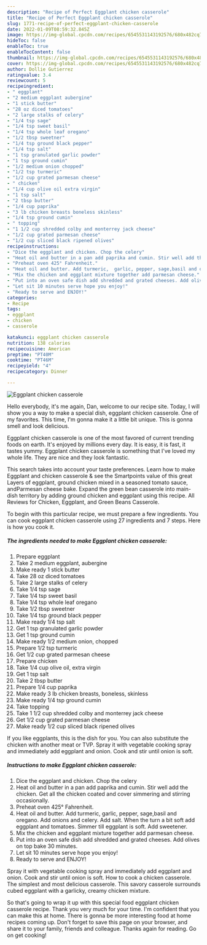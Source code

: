 ```yaml
---
description: "Recipe of Perfect Eggplant chicken casserole"
title: "Recipe of Perfect Eggplant chicken casserole"
slug: 1771-recipe-of-perfect-eggplant-chicken-casserole
date: 2022-01-09T08:59:32.845Z
image: https://img-global.cpcdn.com/recipes/6545531143192576/680x482cq70/eggplant-chicken-casserole-recipe-main-photo.jpg
hideToc: false
enableToc: true
enableTocContent: false
thumbnail: https://img-global.cpcdn.com/recipes/6545531143192576/680x482cq70/eggplant-chicken-casserole-recipe-main-photo.jpg
cover: https://img-global.cpcdn.com/recipes/6545531143192576/680x482cq70/eggplant-chicken-casserole-recipe-main-photo.jpg
author: Dollie Gutierrez
ratingvalue: 3.4
reviewcount: 5
recipeingredient:
- " eggplant"
- "2 medium eggplant aubergine"
- "1 stick butter"
- "28 oz diced tomatoes"
- "2 large stalks of celery"
- "1/4 tsp sage"
- "1/4 tsp sweet basil"
- "1/4 tsp whole leaf oregano"
- "1/2 tbsp sweetner"
- "1/4 tsp ground black pepper"
- "1/4 tsp salt"
- "1 tsp granulated garlic powder"
- "1 tsp ground cumin"
- "1/2 medium onion chopped"
- "1/2 tsp turmeric"
- "1/2 cup grated parmesan cheese"
- " chicken"
- "1/4 cup olive oil extra virgin"
- "1 tsp salt"
- "2 tbsp butter"
- "1/4 cup paprika"
- "3 lb chicken breasts boneless skinless"
- "1/4 tsp ground cumin"
- " topping"
- "1 1/2 cup shredded colby and monterrey jack cheese"
- "1/2 cup grated parmesan cheese"
- "1/2 cup sliced black ripened olives"
recipeinstructions:
- "Dice the eggplant and chicken. Chop the celery"
- "Heat oil and butter in a pan add paprika and cumin. Stir well add the chicken. Get all the chicken coated and cover simmering and stirring occasionally."
- "Preheat oven 425° Fahrenheit."
- "Heat oil and butter. Add turmeric,  garlic, pepper, sage,basil and oregano. Add onions and celery. Add salt. When the turn a bit soft add eggplant and tomatoes. Simmer till eggplant is soft. Add sweetener."
- "Mix the chicken and eggplant mixture together add parmesan cheese."
- "Put into an oven safe dish add shredded and grated cheeses. Add olives on top bake 30 minutes."
- "Let sit 10 minutes serve hope you enjoy!"
- "Ready to serve and ENJOY!"
categories:
- Recipe
tags:
- eggplant
- chicken
- casserole

katakunci: eggplant chicken casserole 
nutrition: 138 calories
recipecuisine: American
preptime: "PT40M"
cooktime: "PT46M"
recipeyield: "4"
recipecategory: Dinner

---
```



![Eggplant chicken casserole](https://img-global.cpcdn.com/recipes/6545531143192576/680x482cq70/eggplant-chicken-casserole-recipe-main-photo.jpg)

Hello everybody, it's me again, Dan, welcome to our recipe site. Today, I will show you a way to make a special dish, eggplant chicken casserole. One of my favorites. This time, I'm gonna make it a little bit unique. This is gonna smell and look delicious.

Eggplant chicken casserole is one of the most favored of current trending foods on earth. It's enjoyed by millions every day. It is easy, it is fast, it tastes yummy. Eggplant chicken casserole is something that I've loved my whole life. They are nice and they look fantastic.

This search takes into account your taste preferences. Learn how to make Eggplant and chicken casserole & see the Smartpoints value of this great Layers of eggplant, ground chicken mixed in a seasoned tomato sauce, andParmesan cheese bake. Expand the green bean casserole into main-dish territory by adding ground chicken and eggplant using this recipe. All Reviews for Chicken, Eggplant, and Green Beans Casserole.


To begin with this particular recipe, we must prepare a few ingredients. You can cook eggplant chicken casserole using 27 ingredients and 7 steps. Here is how you cook it.

<!--inarticleads1-->

##### The ingredients needed to make Eggplant chicken casserole:

1. Prepare  eggplant
1. Take 2 medium eggplant, aubergine
1. Make ready 1 stick butter
1. Take 28 oz diced tomatoes
1. Take 2 large stalks of celery
1. Take 1/4 tsp sage
1. Take 1/4 tsp sweet basil
1. Take 1/4 tsp whole leaf oregano
1. Take 1/2 tbsp sweetner
1. Take 1/4 tsp ground black pepper
1. Make ready 1/4 tsp salt
1. Get 1 tsp granulated garlic powder
1. Get 1 tsp ground cumin
1. Make ready 1/2 medium onion, chopped
1. Prepare 1/2 tsp turmeric
1. Get 1/2 cup grated parmesan cheese
1. Prepare  chicken
1. Take 1/4 cup olive oil, extra virgin
1. Get 1 tsp salt
1. Take 2 tbsp butter
1. Prepare 1/4 cup paprika
1. Make ready 3 lb chicken breasts, boneless, skinless
1. Make ready 1/4 tsp ground cumin
1. Take  topping
1. Take 1 1/2 cup shredded colby and monterrey jack cheese
1. Get 1/2 cup grated parmesan cheese
1. Make ready 1/2 cup sliced black ripened olives


If you like eggplants, this is the dish for you. You can also substitute the chicken with another meat or TVP. Spray it with vegetable cooking spray and immediately add eggplant and onion. Cook and stir until onion is soft. 

<!--inarticleads2-->

##### Instructions to make Eggplant chicken casserole:

1. Dice the eggplant and chicken. Chop the celery
1. Heat oil and butter in a pan add paprika and cumin. Stir well add the chicken. Get all the chicken coated and cover simmering and stirring occasionally.
1. Preheat oven 425° Fahrenheit.
1. Heat oil and butter. Add turmeric,  garlic, pepper, sage,basil and oregano. Add onions and celery. Add salt. When the turn a bit soft add eggplant and tomatoes. Simmer till eggplant is soft. Add sweetener.
1. Mix the chicken and eggplant mixture together add parmesan cheese.
1. Put into an oven safe dish add shredded and grated cheeses. Add olives on top bake 30 minutes.
1. Let sit 10 minutes serve hope you enjoy!
1. Ready to serve and ENJOY!

Spray it with vegetable cooking spray and immediately add eggplant and onion. Cook and stir until onion is soft. How to cook a chicken casserole. The simplest and most delicious casserole. This savory casserole surrounds cubed eggplant with a garlicky, creamy chicken mixture. 

So that's going to wrap it up with this special food eggplant chicken casserole recipe. Thank you very much for your time. I'm confident that you can make this at home. There is gonna be more interesting food at home recipes coming up. Don't forget to save this page on your browser, and share it to your family, friends and colleague. Thanks again for reading. Go on get cooking!
